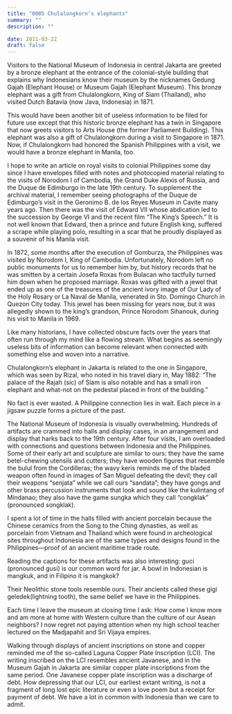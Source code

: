 ```yaml
---
title: "0005 Chulalongkorn’s elephants"
summary: ""
description: ""

date: 2011-03-22
draft: false
---
```


Visitors to the National Museum of Indonesia in central Jakarta are greeted by a bronze elephant at the entrance of the colonial-style building that explains why Indonesians know their museum by the nicknames Gedung Gajah (Elephant House) or Museum Gajah (Elephant Museum). This bronze elephant was a gift from Chulalongkorn, King of  Siam (Thailand), who visited Dutch Batavia (now Java, Indonesia) in  1871.

This would have been another bit of useless information to be filed for future use except that this historic bronze elephant has a twin in Singapore that now greets visitors to Arts House (the former Parliament Building). This elephant was also a gift of Chulalongkorn during a visit to Singapore in 1871. Now, if  Chulalongkorn had honored the Spanish Philippines with a visit, we would have a bronze elephant in Manila, too.

I hope to write an article on royal visits to  colonial Philippines some day since I have envelopes filled with notes and photocopied material relating to the visits of Norodom I of Cambodia, the Grand Duke Alexis of Russia, and the Duque de Edimburgo in the late 19th century. To supplement the archival material, I remember seeing photographs of the Duque de Edimburgo’s visit in the Geronimo B. de los Reyes Museum in Cavite many years ago. Then there was the visit of Edward VII whose abdication led to the succession by George VI and the recent film “The King’s Speech.” It is not well known that Edward, then a prince and future English king, suffered a scrape while playing polo, resulting in a scar that he proudly displayed as a souvenir of his Manila visit.

In 1872, some months after the execution of Gomburza, the Philippines was visited by Norodom I, King of Cambodia. Unfortunately, Norodom left no public monuments for us to remember him by, but history records that he was smitten by a certain Josefa Roxas from Bulacan who tactfully turned him down when he proposed marriage. Roxas was gifted with a jewel that ended up as one of the treasures of the ancient ivory image of Our Lady of the Holy Rosary or La Naval de Manila, venerated in Sto. Domingo Church in Quezon City today.  This jewel has been missing for years now, but it was allegedly shown to the king’s grandson, Prince Norodom Sihanouk, during his visit to Manila in 1969.

Like many historians, I have collected obscure facts over the years that often run through my mind like a flowing stream. What begins as seemingly useless bits of information can become relevant when connected with something else and woven into a narrative.

Chulalongkorn’s elephant in Jakarta is related to the one in Singapore, which was seen by Rizal, who noted in his travel diary in, May 1882: “The palace of the Rajah (sic) of Siam is also notable and has a small iron elephant and what-not on the pedestal placed in front of the building.”

No fact is ever wasted. A Philippine connection lies in wait.  Each piece in a jigsaw puzzle forms a picture of the past.

The National Museum of Indonesia is visually overwhelming. Hundreds  of artifacts are crammed into halls and display cases, in an arrangement and display that harks back to the 19th century. After four visits, I am overloaded with connections and questions between Indonesia and the  Philippines. Some of their early art and sculpture are similar to ours: they have the same betel-chewing utensils and cutters; they have  wooden figures that resemble the bulul from the Cordilleras; the wavy  keris reminds me of the bladed weapon often found in images of San  Miguel defeating the devil; they call their weapons “senjata”  while we call  ours “sandata”; they have gongs and other brass percussion instruments that look and sound like the kulintang of Mindanao;  they also have the game sungka which they call “congklak” (pronounced songklak).

I spent a lot of time in the halls filled with ancient porcelain  because the Chinese ceramics from the Song to the Ching dynasties, as  well as porcelain from Vietnam and Thailand which were found in archeological sites throughout Indonesia are of the same types and designs found in the Philippines—proof of an ancient maritime trade route.

Reading the captions for these artifacts was also interesting: guci (pronounced gusi) is our common word for jar. A bowl in Indonesian is mangkuk, and in Filipino it is mangkok?

Their Neolithic stone tools resemble ours. Their ancients called these gigi geledek(lightning tooth), the same belief we have in the Philippines.

Each time I leave the museum at closing time I ask: How come I know more and am more at home with  Western culture than the culture of our Asean neighbors? I now regret not paying attention when my high school teacher lectured on the Madjapahit and Sri Vijaya empires.

Walking through displays of ancient inscriptions on stone and copper reminded me of the so-called Laguna Copper Plate Inscription (LCI). The writing inscribed on the LCI resembles ancient Javanese, and in the Museum Gajah in Jakarta are similar copper plate inscriptions from the  same period. One Javanese copper plate inscription was a discharge of  debt. How depressing that our LCI, our earliest extant writing, is not a  fragment of long lost epic literature or even a love poem but a receipt for payment of debt. We have a lot in common with Indonesia than we care to admit.
